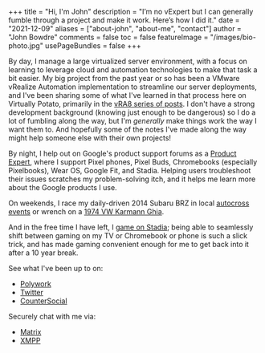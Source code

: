 +++
title = "Hi, I'm John"
description = "I’m no vExpert but I can generally fumble through a project and make it work. Here’s how I did it."
date = "2021-12-09"
aliases = ["about-john", "about-me", "contact"]
author = "John Bowdre"
comments = false
toc = false
featureImage = "/images/bio-photo.jpg"
usePageBundles = false
+++

By day, I manage a large virtualized server environment, with a focus on learning to leverage cloud and automation technologies to make that task a bit easier. My big project from the past year or so has been a VMware vRealize Automation implementation to streamline our server deployments, and I've been sharing some of what I've learned in that process here on Virtually Potato, primarily in the [vRA8 series of posts](/series/vra8). I don't have a strong development background (knowing just enough to be dangerous) so I do a lot of fumbling along the way, but I'm _generally_ make things work the way I want them to. And hopefully some of the notes I've made along the way might help someone else with their own projects!

By night, I help out on Google's product support forums as a [Product Expert](https://productexperts.withgoogle.com/what-it-is), where I support Pixel phones, Pixel Buds, Chromebooks (especially Pixelbooks), Wear OS, Google Fit, and Stadia. Helping users troubleshoot their issues scratches my problem-solving itch, and it helps me learn more about the Google products I use.

On weekends, I race my daily-driven 2014 Subaru BRZ in local [autocross events](https://john.bowdre.net/johndotbowdre/collections/2337) or wrench on a [1974 VW Karmann Ghia](https://john.bowdre.net/johndotbowdre/collections/79).

And in the free time I have left, I [game on Stadia](https://stadia.com/profile/4882018028549875512); being able to seamlessly shift between gaming on my TV or Chromebook or phone is such a slick trick, and has made gaming convenient enough for me to get back into it after a 10 year break.

See what I've been up to on:
- [Polywork](https://john.bowdre.net)
- [Twitter](https://twitter.com/johndotbowdre)
- [CounterSocial](https://counter.social/@john_b)

Securely chat with me via:
- [Matrix](https://matrix.to/#/@john:bowdre.net)
- [XMPP](https://conversations.im/i/john@chat.vpot8.ooo)
